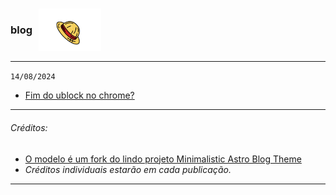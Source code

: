 <h3 style="display: flex; align-items: center;">
  blog
  <img src="/public/imgs/logo.png" alt="logo" style="margin-left: 10px; width: 100px; height: auto;">
</h3>

----
`14/08/2024`

- [Fim do ublock no chrome?](https://is.gd/0ArkDt)

---
###### Créditos:
- [O modelo é um fork do lindo projeto Minimalistic Astro Blog Theme](https://is.gd/XVOJfE)
- *Créditos individuais estarão em cada publicação.*
---
